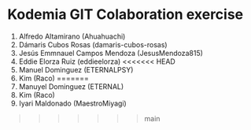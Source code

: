 # Kodemia GIT Colaboration exercise

1. Alfredo Altamirano (Ahuahuachi)
2. Dámaris Cubos Rosas (damaris-cubos-rosas)
3. Jesús Emmnauel Campos Mendoza (JesusMendoza815)
4. Eddie Elorza Ruiz (eddieelorza)
<<<<<<< HEAD
5. Manuel Dominguez (ETERNALPSY)
6. Kim (Raco)
=======
5. Manuyel Dominguez (ETERNAL)
6. Kim (Raco)
7. Iyari Maldonado (MaestroMiyagi)
>>>>>>> main
